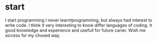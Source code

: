 # start
I start programming
I never learntprogramming, but always had interest to write code. I think it very interesting to know differ languages of coding. It good knowledge and experience and usefull for future carier.
Wish me siccess for my chosed way.
